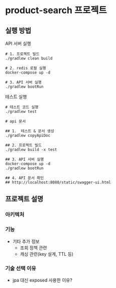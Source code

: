 # product-search 프로젝트

## 실행 방법

API 서버 실행
```shell
# 1. 프로젝트 빌드
./gradlew clean build

# 2. redis 로컬 실행
docker-compose up -d

# 3. API 서버 실행
./gradlew bootRun
```

테스트 실행
```shell
# 테스트 코드 실행
./gradlew test

# api 문서

## 1.  테스트 & 문서 생성
./gradlew copyApiDoc

## 2. 프로젝트 빌드
./gradlew build -x test

## 3. API 서버 실행
docker-compose up -d
./gradlew bootRun

## 4. API 문서 확인
## http://localhost:8080/static/swagger-ui.html
```

## 프로젝트 설명

### 아키텍처



### 기능

- 기타 추가 정보
  - 조회 정책 관련
  - 캐싱 관련(key 설계, TTL 등)

### 기술 선택 이유

- jpa 대신 exposed 사용한 이유?
    

